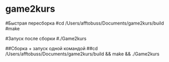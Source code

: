 # game2kurs

#Быстрая пересборка
#cd /Users/afftobuss/Documents/game2kurs/build 
#make

#Запуск после сборки
#./Game2kurs


##Сборка + запуск одной командой
##cd /Users/afftobuss/Documents/game2kurs/build && make && ./Game2kurs
